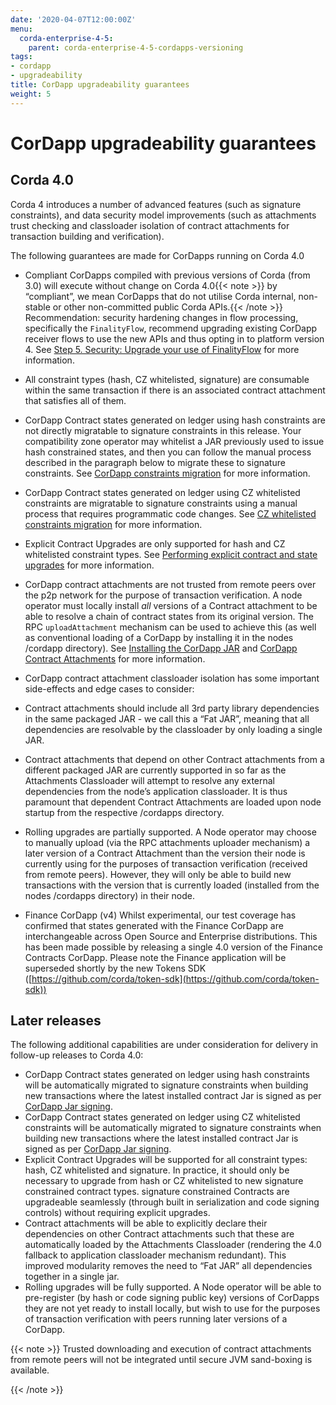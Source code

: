 ```yaml
---
date: '2020-04-07T12:00:00Z'
menu:
  corda-enterprise-4-5:
    parent: corda-enterprise-4-5-cordapps-versioning
tags:
- cordapp
- upgradeability
title: CorDapp upgradeability guarantees
weight: 5
---
```


# CorDapp upgradeability guarantees

## Corda 4.0

Corda 4 introduces a number of advanced features (such as signature constraints), and data security model improvements (such as attachments
trust checking and classloader isolation of contract attachments for transaction building and verification).

The following guarantees are made for CorDapps running on Corda 4.0


* Compliant CorDapps compiled with previous versions of Corda (from 3.0) will execute without change on Corda 4.0{{< note >}}
by “compliant”, we mean CorDapps that do not utilise Corda internal, non-stable or other non-committed public Corda APIs.{{< /note >}}
Recommendation: security hardening changes in flow processing, specifically the `FinalityFlow`, recommend upgrading existing CorDapp
receiver flows to use the new APIs and thus opting in to platform version 4. See [Step 5. Security: Upgrade your use of FinalityFlow](../app-upgrade-notes.md#cordapp-upgrade-finality-flow-ref) for more information.
* All constraint types (hash, CZ whitelisted, signature) are consumable within the same transaction if there is an associated contract attachment that satisfies all of them.
* CorDapp Contract states generated on ledger using hash constraints are not directly migratable to signature constraints in this release.
Your compatibility zone operator may whitelist a JAR previously used to issue hash constrained states, and then you can follow the manual
process described in the paragraph below to migrate these to signature constraints. See [CorDapp constraints migration](cordapp-constraint-migration.md) for more information.
* CorDapp Contract states generated on ledger using CZ whitelisted constraints are migratable to signature constraints using a manual process
that requires programmatic code changes. See [CZ whitelisted constraints migration](cordapp-constraint-migration.md#cz-whitelisted-constraint-migration) for more information.
* Explicit Contract Upgrades are only supported for hash and CZ whitelisted constraint types. See [Performing explicit contract and state upgrades](../node/operating/cm-updating-cordapp.md#explicit-contract-upgrades-ref) for more information.
* CorDapp contract attachments are not trusted from remote peers over the p2p network for the purpose of transaction verification.
A node operator must locally install *all* versions of a Contract attachment to be able to resolve a chain of contract states from its original version.
The RPC `uploadAttachment` mechanism can be used to achieve this (as well as conventional loading of a CorDapp by installing it in the nodes /cordapp directory).
See [Installing the CorDapp JAR](cordapp-build-systems.md#cordapp-install-ref) and [CorDapp Contract Attachments](cordapp-build-systems.md#cordapp-contract-attachments-ref) for more information.
* CorDapp contract attachment classloader isolation has some important side-effects and edge cases to consider:
* Contract attachments should include all 3rd party library dependencies in the same packaged JAR - we call this a “Fat JAR”,
meaning that all dependencies are resolvable by the classloader by only loading a single JAR.
* Contract attachments that depend on other Contract attachments from a different packaged JAR are currently supported in so far as the Attachments Classloader
will attempt to resolve any external dependencies from the node’s application classloader. It is thus paramount that dependent Contract
Attachments are loaded upon node startup from the respective /cordapps directory.


* Rolling upgrades are partially supported.
A Node operator may choose to manually upload (via the RPC attachments uploader mechanism) a later version of a Contract Attachment than
the version their node is currently using for the purposes of transaction verification (received from remote peers). However, they will only
be able to build new transactions with the version that is currently loaded (installed from the nodes /cordapps directory) in their node.
* Finance CorDapp (v4)
Whilst experimental, our test coverage has confirmed that states generated with the Finance CorDapp are interchangeable across Open Source
and Enterprise distributions. This has been made possible by releasing a single 4.0 version of the Finance Contracts CorDapp.
Please note the Finance application will be superseded shortly by the new Tokens SDK ([https://github.com/corda/token-sdk](https://github.com/corda/token-sdk))


## Later releases

The following additional capabilities are under consideration for delivery in follow-up releases to Corda 4.0:


* CorDapp Contract states generated on ledger using hash constraints will be automatically migrated to signature constraints when building new transactions
where the latest installed contract Jar is signed as per [CorDapp Jar signing](cordapp-build-systems.md#cordapp-build-system-signing-cordapp-jar-ref).
* CorDapp Contract states generated on ledger using CZ whitelisted constraints will be automatically migrated to signature constraints when building new transactions
where the latest installed contract Jar is signed as per [CorDapp Jar signing](cordapp-build-systems.md#cordapp-build-system-signing-cordapp-jar-ref).
* Explicit Contract Upgrades will be supported for all constraint types: hash, CZ whitelisted and signature.
In practice, it should only be necessary to upgrade from hash or CZ whitelisted to new signature constrained contract types.
signature constrained Contracts are upgradeable seamlessly (through built in serialization and code signing controls) without requiring explicit upgrades.
* Contract attachments will be able to explicitly declare their dependencies on other Contract attachments such that these are automatically
loaded by the Attachments Classloader (rendering the 4.0 fallback to application classloader mechanism redundant).
This improved modularity removes the need to “Fat JAR” all dependencies together in a single jar.
* Rolling upgrades will be fully supported.
A Node operator will be able to pre-register (by hash or code signing public key) versions of CorDapps they are not yet ready to install locally,
but wish to use for the purposes of transaction verification with peers running later versions of a CorDapp.

{{< note >}}
Trusted downloading and execution of contract attachments from remote peers will not be integrated until secure JVM sand-boxing is available.

{{< /note >}}
